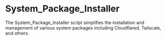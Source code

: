 # System_Package_Installer
The System_Package_Installer script simplifies the installation and management of various system packages including Cloudflared, Tailscale, and others.
